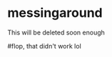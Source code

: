 # messingaround
This will be deleted soon enough <p hidden>This text should be hidden.</p>  #flop, that didn't work lol
